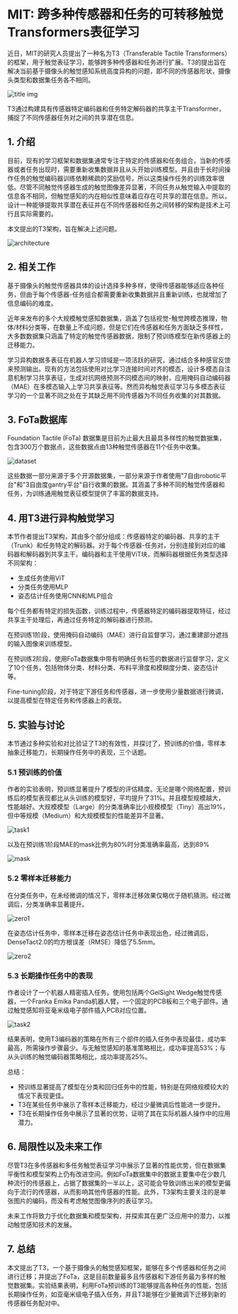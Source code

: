 # MIT: 跨多种传感器和任务的可转移触觉Transformers表征学习

近日，MIT的研究人员提出了一种名为T3（Transferable Tactile Transformers）的框架，用于触觉表征学习，能够跨多种传感器和任务进行扩展。T3的提出旨在解决当前基于摄像头的触觉感知系统高度异构的问题，即不同的传感器形状，摄像头类型和数据集任务各不相同。

![title img](img/title.png)

T3通过构建具有传感器特定编码器和任务特定解码器的共享主干Transformer，捕捉了不同传感器任务对之间的共享潜在信息。

## 1. 介绍

目前，现有的学习框架和数据集通常专注于特定的传感器和任务组合，当新的传感器或者任务出现时，需要重新收集数据并且从头开始训练模型。并且由于长时间操作任务的触觉编码器训练依赖稀疏的奖励信号，所以这类操作任务的训练效率很低。尽管不同触觉传感器生成的触觉图像差异显著，不同任务从触觉输入中提取的信息各不相同，但触觉感知的内在相似性意味着应存在可共享的潜在信息。所以，设计一种能够提取共享潜在表征并在不同传感器和任务之间转移的架构是技术上可行且实际需要的。

本文提出的T3架构，旨在解决上述问题。

![architecture](img/architecture.png)

## 2. 相关工作

基于摄像头的触觉传感器具体的设计选择多种多样，使得传感器能够适应各种任务，但由于每个传感器-任务组合都需要重新收集数据并且重新训练，也就增加了信息编码的难度。


近年来发布的多个大规模触觉感知数据集，涵盖了包括视觉-触觉跨模态推理，物体/材料分类等，在数量上不成问题，但是它们在传感器和任务方面缺乏多样性，大多数数据集只涵盖了特定的触觉传感器数据，限制了预训练模型在新传感器上的迁移能力。


学习异构数据多表征在机器人学习领域是一项活跃的研究，通过结合多种感官反馈来预测输出。现有的方法包括使用对比学习连接时间对齐的模态，设计多模态自注意机制学习共享表征，生成对抗网络预测不同模态间的映射，应用掩码自动编码器（MAE）在多模态输入上学习共享表征等。然而异构触觉表征学习与多模态表征学习的一个显著不同之处在于其缺乏用不同传感器为不同任务收集的对其数据。

## 3. FoTa数据库

Foundation Tactile (FoTa) 数据集是目前为止最大且最具多样性的触觉数据集，包含300万个数据点，这些数据点由13种触觉传感器在11个任务中收集。

![dataset](img/dataset.png)

这些数据一部分来源于多个开源数据集，一部分来源于作者使用"7自由robotic平台"和"3自由度gantry平台"自行收集的数据。其涵盖了多种不同的触觉传感器和任务，为训练通用触觉表征模型提供了丰富的数据支持。

## 4. 用T3进行异构触觉学习

本节作者提出T3架构，其由多个部分组成：传感器特定的编码器、共享的主干（Trunk）和任务特定的解码器。对于每个传感器-任务对，分别连接到对应的编码器和解码器到共享主干。编码器和主干使用ViT块，而解码器根据任务类型选择不同架构：

- 生成任务使用ViT
- 分类任务使用MLP
- 姿态估计任务使用CNN和MLP组合

每个任务都有特定的损失函数，训练过程中，传感器特定的编码器提取特征，经过共享主干处理后，再通过任务特定的解码器进行预测。

在预训练1阶段，使用掩码自动编码（MAE）进行自监督学习，通过重建部分遮挡的输入图像来训练模型。

在预训练2阶段，使用FoTa数据集中带有明确任务标签的数据进行监督学习，定义了10个任务，包括物体分类、材料分类、布料平滑度和模糊度分类、姿态估计等。

Fine-tuning阶段，对于特定下游任务和传感器，进一步使用少量数据进行微调，以提高模型在特定任务和传感器上的表现。

## 5. 实验与讨论

本节通过多种实验和对比验证了T3的有效性，并探讨了，预训练的价值，零样本抽象迁移能力，长期操作任务中的表现，三个话题。

### 5.1 预训练的价值

作者的实验表明，预训练显著提升了模型的评估精度。无论是哪个网络配置，预训练后的模型表现都比从头训练的模型好，平均提升了31%。并且模型规模越大，性能越好。大规模模型（Large）的分类准确率比小规模模型（Tiny）高出19%，但中等规模（Medium）和大规模模型的性能差异不显著。

![task1](img/task.png)

以及在预训练1阶段MAE的mask比例为80%时分类准确率最高，达到89%

![mask](img/mask.png)

### 5.2 零样本迁移能力

在分类任务中，在未经微调的情况下，零样本迁移效果仅略优于随机猜测。经过微调后，分类准确率显著提升。

![zero1](img/zero1.png)

在姿态估计任务中，零样本迁移在姿态估计任务中表现出色，经过微调后，DenseTact2.0的均方根误差（RMSE）降低了5.5mm。

![zero2](img/zero2.png)

### 5.3 长期操作任务中的表现

作者设计了一个机器人精密插入任务。使用包括两个GelSight Wedge触觉传感器，一个Franka Emika Panda机器人臂，一个固定的PCB板和三个电子部件。通过触觉感知将亚毫米级电子部件插入PCB对应位置。

![task2](img/task2.png)

结果表明，使用T3编码器的策略在所有三个部件的插入任务中表现最佳，成功率最高，所需操作步骤最少。与无触觉感知的基准策略相比，成功率提高53%；与从头训练的触觉编码器策略相比，成功率提高25%。

总结：

- 预训练显著提高了模型在分类和回归任务中的性能，特别是在网络规模较大的情况下表现更佳。
- T3在某些任务中展示了零样本迁移能力，经过少量微调后性能进一步提升。
- T3在长期操作任务中展示了显著的优势，证明了其在实际机器人操作中的应用潜力。

## 6. 局限性以及未来工作

尽管T3在多传感器和多任务触觉表征学习中展示了显著的性能优势，但在数据集平衡性和模型架构上仍有改进空间。例如FoTa数据集中的数据主要集中在少数几种流行的传感器上，占据了数据集的一半以上，这可能会导致训练出来的模型更偏向于流行的传感器，从而影响其他传感器的性能。此外，T3架构主要关注的是单张图片的编码，而没有考虑触觉图像序列的表征学习。

未来工作将致力于优化数据集和模型架构，并探索其在更广泛应用中的潜力，以推动触觉感知技术的发展。

## 7. 总结

本文提出了T3，一个基于摄像头的触觉感知框架，能够在多个传感器和任务之间进行迁移；并提出了FoTa，这是目前数量最多且传感器和下游任务最为多样的触觉数据集。实验结果表明，利用FoTa预训练的T3能够提高各种任务的性能，包括长期操作任务，如亚毫米级电子插入任务，并且T3能够在少量微调下迁移到新的传感器任务配对中。
